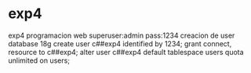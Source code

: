 # exp4
exp4 programacion web
superuser:admin
pass:1234
creacion de user database 18g
create user c##exp4 identified by 1234;
grant connect, resource to c##exp4;
alter user c##exp4 default tablespace users quota unlimited on users;

